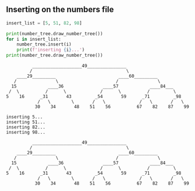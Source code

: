 
## Inserting on the numbers file


```python
insert_list = [5, 51, 82, 98]

print(number_tree.draw_number_tree())
for i in insert_list:
    number_tree.insert(i)
    print(f'inserting {i}...')
print(number_tree.draw_number_tree())
```

    
              ___________________49_______________
             /                                    \
        ____29_________                        ____60_________
       /               \                      /               \
      15            ____36               ____57            ____84___
     /  \          /      \             /      \          /         \
    5    16      _31       43         _54       59      _71         _98
                /   \        \       /   \             /   \       /   \
               30    34       48    51    56          67    82    87    99
    
    inserting 5...
    inserting 51...
    inserting 82...
    inserting 98...
    
              ___________________49_______________
             /                                    \
        ____29_________                        ____60_________
       /               \                      /               \
      15            ____36               ____57            ____84___
     /  \          /      \             /      \          /         \
    5    16      _31       43         _54       59      _71         _98
                /   \        \       /   \             /   \       /   \
               30    34       48    51    56          67    82    87    99
    

